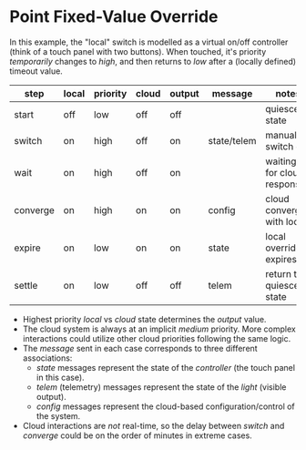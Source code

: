 # Point Fixed-Value Override

In this example, the "local" switch is modelled as a virtual on/off controller (think of a touch
panel with two buttons). When touched, it's priority _temporarily_ changes to _high_, and then
returns to _low_ after a (locally defined) timeout value.

| step     | local | priority | cloud | output | message     | notes                            |
|----------|-------|----------|-------|--------|-------------|----------------------------------|
| start    | off   | low      | off   | off    |             | quiescent state                  | 
| switch   | on    | high     | off   | on     | state/telem | manual switch on                 | 
| wait     | on    | high     | off   | on     |             | waiting for cloud response       |
| converge | on    | high     | on    | on     | config      | cloud converges with local       |
| expire   | on    | low      | on    | on     | state       | local override expires           |
| settle   | on    | low      | off   | off    | telem       | return to quiescent state        |

* Highest priority _local_ vs _cloud_ state determines the _output_ value.
* The cloud system is always at an implicit _medium_ priority. More complex interactions could
utilize other cloud priorities following the same logic.
* The _message_ sent in each case corresponds to three different associations:
  * _state_ messages represent the state of the _controller_ (the touch panel in this case).
  * _telem_ (telemetry) messages represent the state of the _light_ (visible output).
  * _config_ messages represent the cloud-based configuration/control of the system.
* Cloud interactions are _not_ real-time, so the delay between _switch_ and _converge_ could be
on the order of minutes in extreme cases.

